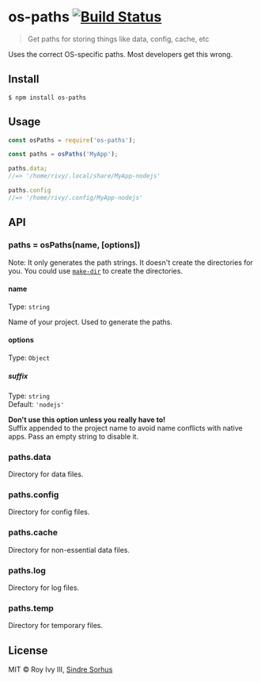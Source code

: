 <!-- spell-checker:ignore rivy Sindre Sorhus -->

# os-paths [![Build Status](https://travis-ci.org/rivy/js.os-paths.svg?branch=master)](https://travis-ci.org/rivy/js.os-paths)

> Get paths for storing things like data, config, cache, etc

Uses the correct OS-specific paths. Most developers get this wrong.


## Install

```
$ npm install os-paths
```


## Usage

```js
const osPaths = require('os-paths');

const paths = osPaths('MyApp');

paths.data;
//=> '/home/rivy/.local/share/MyApp-nodejs'

paths.config
//=> '/home/rivy/.config/MyApp-nodejs'
```


## API

### paths = osPaths(name, [options])

Note: It only generates the path strings. It doesn't create the directories for you. You could use [`make-dir`](https://github.com/sindresorhus/make-dir) to create the directories.

#### name

Type: `string`

Name of your project. Used to generate the paths.

#### options

Type: `Object`

##### suffix

Type: `string`<br>
Default: `'nodejs'`

**Don't use this option unless you really have to!**<br>
Suffix appended to the project name to avoid name conflicts with native
apps. Pass an empty string to disable it.

### paths.data

Directory for data files.

### paths.config

Directory for config files.

### paths.cache

Directory for non-essential data files.

### paths.log

Directory for log files.

### paths.temp

Directory for temporary files.


## License

MIT © Roy Ivy III, [Sindre Sorhus](https://sindresorhus.com)
